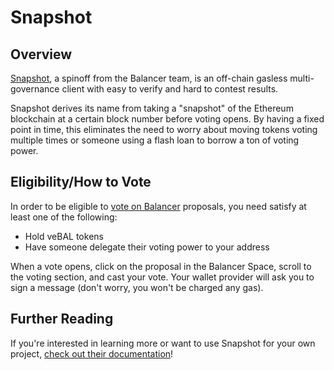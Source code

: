 # Snapshot

## Overview

[Snapshot](https://snapshot.org/#/), a spinoff from the Balancer team, is an off-chain gasless multi-governance client with easy to verify and hard to contest results.

Snapshot derives its name from taking a "snapshot" of the Ethereum blockchain at a certain block number before voting opens. By having a fixed point in time, this eliminates the need to worry about moving tokens voting multiple times or someone using a flash loan to borrow a ton of voting power. 

## Eligibility/How to Vote

In order to be eligible to [vote on Balancer](https://snapshot.org/#/balancer) proposals, you need satisfy at least one of the following:

* Hold veBAL tokens
* Have someone delegate their voting power to your address

When a vote opens, click on the proposal in the Balancer Space, scroll to the voting section, and cast your vote. Your wallet provider will ask you to sign a message \(don't worry, you won't be charged any gas\). 

## Further Reading

If you're interested in learning more or want to use Snapshot for your own project, [check out their documentation](https://docs.snapshot.org/)!

